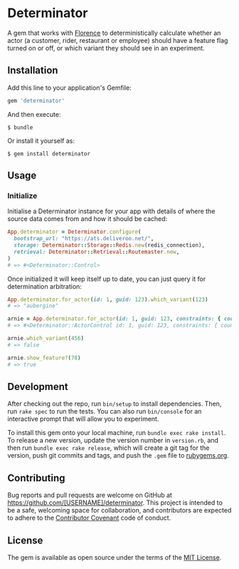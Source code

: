 # Determinator

A gem that works with [Florence](https://github.com/deliveroo/actor-tracking) to deterministically calculate whether an actor (a customer, rider, restaurant or employee) should have a feature flag turned on or off, or which variant they should see in an experiment.

## Installation

Add this line to your application's Gemfile:

```ruby
gem 'determinator'
```

And then execute:

    $ bundle

Or install it yourself as:

    $ gem install determinator

## Usage

### Initialize

Initialise a Determinator instance for your app with details of where the source data comes from and how it should be cached:

```ruby
App.determinator = Determinator.configure(
  bootstrap_url: "https://ats.deliveroo.net/",
  storage: Determinator::Storage::Redis.new(redis_connection),
  retrieval: Determinator::Retrieval::Routemaster.new,
)
# => #<Determinator::Control>
```

Once initialized it will keep itself up to date, you can just query it for determination arbitration:

```ruby
App.determinator.for_actor(id: 1, guid: 123).which_variant(123)
# => "aubergine"

arnie = App.determinator.for_actor(id: 1, guid: 123, constraints: { country: 'uk' })
# => #<Determinator::ActorControl id: 1, guid: 123, constraints: { country: 'uk'}>

arnie.which_variant(456)
# => false

arnie.show_feature?(78)
# => true
```

## Development

After checking out the repo, run `bin/setup` to install dependencies. Then, run `rake spec` to run the tests. You can also run `bin/console` for an interactive prompt that will allow you to experiment.

To install this gem onto your local machine, run `bundle exec rake install`. To release a new version, update the version number in `version.rb`, and then run `bundle exec rake release`, which will create a git tag for the version, push git commits and tags, and push the `.gem` file to [rubygems.org](https://rubygems.org).

## Contributing

Bug reports and pull requests are welcome on GitHub at https://github.com/[USERNAME]/determinator. This project is intended to be a safe, welcoming space for collaboration, and contributors are expected to adhere to the [Contributor Covenant](http://contributor-covenant.org) code of conduct.


## License

The gem is available as open source under the terms of the [MIT License](http://opensource.org/licenses/MIT).

